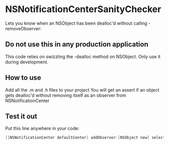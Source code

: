 # NSNotificationCenterSanityChecker
Lets you know when an NSObject has been dealloc'd without calling -removeObserver:

## Do not use this in any production application
This code relies on swizzling the -dealloc method on NSObject. Only use it during development.

## How to use
Add all the .m and .h files to your project
You will get an assert if an object gets dealloc'd without removing itself as an observer from NSNotificationCenter

## Test it out
Put this line anywhere in your code:
```objective-c
[[NSNotificationCenter defaultCenter] addObserver:[NSObject new] selector:@selector(description) name:@"SomeNotification" object:nil];
```
